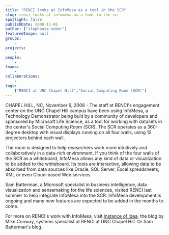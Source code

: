 ```yaml
---
title: "RENCI looks at InfoMesa as a tool in the SCR"
slug: renci-looks-at-infomesa-as-a-tool-in-the-scr
spotlight: false
publishDate: 2008-11-06
author: ["stephanie-suber"]
featuredImage: null
groups:
    - 
projects:
    - 
people:
    - 
teams: 
    - 
collaborations:
    - 
tags:
    ["RENCI at UNC Chapel Hill","Social Computing Room (SCR)"]
---
```

CHAPEL HILL, NC, November 6, 2008 - The staff at RENCI's engagement center on the UNC Chapel Hill campus have been using InfoMesa, a Technology Demonstrator being built by a community of developers and sponsored by Microsoft Life Science, as a tool for working with datasets in the center's Social Computing Room (SCR). The SCR operates as a 360-degree desktop with visual displays running on all four walls, using 12 projectors behind each wall.

The room is designed to help researchers work more intuitively and collaboratively in a data-rich environment. If you think of the four walls of the SCR as a whiteboard, InfoMesa allows any kind of data or visualization to be added to the whiteboard. Its tools are interactive, allowing data to be absorbed from data sources like Oracle, SQL Server, Excel spreadsheets, XML or even Cloud-based Web services.

Sam Batterman, a Microsoft specialist in business intelligence, data visualization and sensemaking for the life sciences, visited RENCI last summer to help integrate InfoMesa into the SCR. InfoMesa development is ongoing and many new features are expected to be added in the months to come.

For more on RENCI's work with InfoMesa, visit <a href="http://instanceofidea.blogspot.com/" target="_blank">Instance of Idea</a>, the blog by Mike Conway, systems specialist at RENCI at UNC Chapel Hill. Or Sam Batterman's blog.
